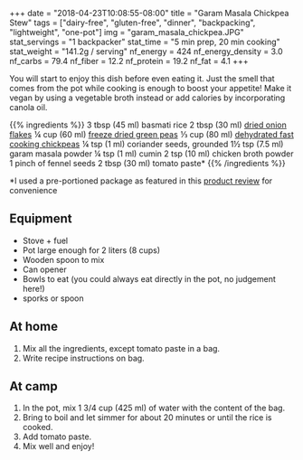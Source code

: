 +++
date = "2018-04-23T10:08:55-08:00"
title = "Garam Masala Chickpea Stew"
tags = ["dairy-free", "gluten-free", "dinner", "backpacking", "lightweight", "one-pot"]
img = "garam_masala_chickpea.JPG"
stat_servings = "1 backpacker"
stat_time = "5 min prep, 20 min cooking"
stat_weight = "141.2g / serving"
nf_energy = 424
nf_energy_density = 3.0
nf_carbs = 79.4
nf_fiber = 12.2
nf_protein = 19.2
nf_fat = 4.1
+++

You will start to enjoy this dish before even eating it. Just the smell that comes from the pot while cooking is enough to boost your appetite! Make it vegan by using a vegetable broth instead or add calories by incorporating canola oil.
 
 
{{% ingredients %}}
3 tbsp (45 ml) basmati rice
2 tbsp (30 ml) <a target="_blank" href="https://www.amazon.com/gp/product/B001VNGMW0/ref=as_li_tl?ie=UTF8&camp=1789&creative=9325&creativeASIN=B001VNGMW0&linkCode=as2&tag=gourmethiking-20&linkId=332519d0941ce0d0ae06eb472ad89ff2">dried onion flakes</a><img src="//ir-na.amazon-adsystem.com/e/ir?t=gourmethiking-20&l=am2&o=1&a=B001VNGMW0" width="1" height="1" border="0" alt="" style="border:none !important; margin:0px !important;" />
¼ cup (60 ml) <a target="_blank" href="https://www.amazon.com/gp/product/B0084737MO/ref=as_li_tl?ie=UTF8&camp=1789&creative=9325&creativeASIN=B0084737MO&linkCode=as2&tag=gourmethiking-20&linkId=0d0bcc9886a044beaf33f0acf8b67cfa">freeze dried green peas</a><img src="//ir-na.amazon-adsystem.com/e/ir?t=gourmethiking-20&l=am2&o=1&a=B0084737MO" width="1" height="1" border="0" alt="" style="border:none !important; margin:0px !important;" />
⅓ cup (80 ml) <a target="_blank" href="https://www.amazon.com/gp/product/B0085NBPIU/ref=as_li_tl?ie=UTF8&camp=1789&creative=9325&creativeASIN=B0085NBPIU&linkCode=as2&tag=gourmethiking-20&linkId=633512a5d8d5de3e2fe443b1af9b5781">dehydrated fast cooking chickpeas</a><img src="//ir-na.amazon-adsystem.com/e/ir?t=gourmethiking-20&l=am2&o=1&a=B0085NBPIU" width="1" height="1" border="0" alt="" style="border:none !important; margin:0px !important;" />
¼ tsp (1 ml) coriander seeds, grounded
1½ tsp (7.5 ml) garam masala powder 
¼ tsp (1 ml) cumin
2 tsp (10 ml) chicken broth powder
1 pinch of fennel seeds
2 tbsp (30 ml) tomato paste\*
{{% /ingredients %}}

\*I used a pre-portioned package as featured in this [product review](/product-reviews/hunts-tomato-paste) for convenience 
 
## Equipment
- Stove + fuel
- Pot large enough for 2 liters (8 cups)
- Wooden spoon to mix
- Can opener
- Bowls to eat (you could always eat directly in the pot, no judgement here!)
- sporks or spoon
 
## At home 
1. Mix all the ingredients, except tomato paste in a bag.
1. Write recipe instructions on bag.
 
## At camp
1. In the pot, mix 1 3/4 cup (425 ml) of water with the content of the bag.
1. Bring to boil and let simmer for about 20 minutes or until the rice is cooked. 
1. Add tomato paste.  
1. Mix well and enjoy!


